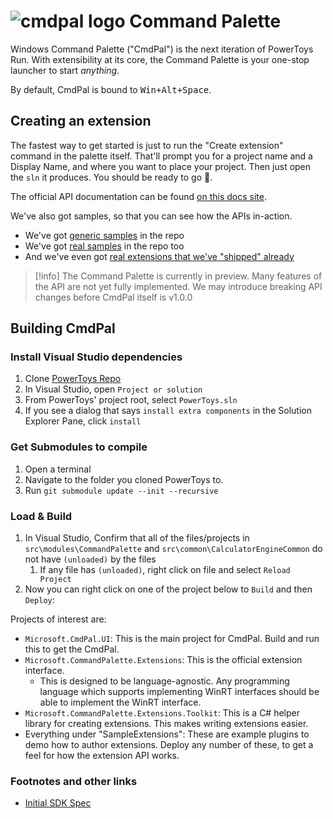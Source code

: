 # ![cmdpal logo](./Microsoft.CmdPal.UI/Assets/Stable/StoreLogo.scale-100.png) Command Palette

Windows Command Palette ("CmdPal") is the next iteration of PowerToys Run. With extensibility at its core, the Command Palette is your one-stop launcher to start _anything_.

By default, CmdPal is bound to <kbd>Win+Alt+Space</kbd>.

## Creating an extension

The fastest way to get started is just to run the "Create extension" command in the palette itself. That'll prompt you for a project name and a Display Name, and where you want to place your project. Then just open the `sln` it produces. You should be ready to go 🙂.

The official API documentation can be found [on this docs site](https://learn.microsoft.com/windows/powertoys/command-palette/extensibility-overview).

We've also got samples, so that you can see how the APIs in-action.

* We've got [generic samples] in the repo
* We've got [real samples] in the repo too
* And we've even got [real extensions that we've "shipped" already]

> [!info]
> The Command Palette is currently in preview. Many features of the API are not yet fully implemented. We may introduce breaking API changes before CmdPal itself is v1.0.0

## Building CmdPal

### Install Visual Studio dependencies

1. Clone [PowerToys Repo](https://github.com/microsoft/PowerToys)
1. In Visual Studio, open `Project or solution`
1. From PowerToys' project root, select `PowerToys.sln`
1. If you see a dialog that says `install extra components` in the Solution Explorer Pane, click `install`

### Get Submodules to compile

1. Open a terminal
1. Navigate to the folder you cloned PowerToys to.
1. Run `git submodule update --init --recursive`

### Load & Build

1. In Visual Studio, Confirm that all of the files/projects in `src\modules\CommandPalette` and `src\common\CalculatorEngineCommon` do not have `(unloaded)` by the files
    1. If any file has `(unloaded)`, right click on file and select `Reload Project`
1. Now you can right click on one of the project below to `Build` and then `Deploy`:

Projects of interest are:
* `Microsoft.CmdPal.UI`: This is the main project for CmdPal. Build and run this to get the CmdPal.
* `Microsoft.CommandPalette.Extensions`: This is the official extension interface. 
  * This is designed to be language-agnostic. Any programming language which supports implementing WinRT interfaces should be able to implement the WinRT interface. 
* `Microsoft.CommandPalette.Extensions.Toolkit`: This is a C# helper library for creating extensions. This makes writing extensions easier.
* Everything under "SampleExtensions": These are example plugins to demo how to author extensions. Deploy any number of these, to get a feel for how the extension API works.

### Footnotes and other links

* [Initial SDK Spec]

[^1]: you'll almost definitely want to do a `git init` in that directory, and set up a git repo to track your work. 


[Initial SDK Spec]: ./doc/initial-sdk-spec/initial-sdk-spec.md
[generic samples]: ./ext/SamplePagesExtension 
[real samples]: ./ext/ProcessMonitorExtension
[real extensions that we've "shipped" already]: https://github.com/zadjii/CmdPalExtensions/blob/main/src/extensions


